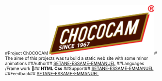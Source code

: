 #Project ChOCOCAM ![Chococam](./assets/images/logo-chococam%201.svg)#
The aime of this projects was tu build a static web site with some minor animations
##Author##
[SETANE-ESSAME-EMMANUEL](https://github.com/SETANE-ESSAME-EMMANUEL)
##Languages /Frame work 🚀​##
**HTML**
**Css**
##Support##
[SETANE-ESSAME-EMMANUEL](https://github.com/SETANE-ESSAME-EMMANUEL)
##Feedback##
[SETANE-ESSAME-EMMANUEL](https://github.com/SETANE-ESSAME-EMMANUEL)
